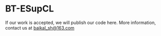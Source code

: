 # BT-ESupCL
If our work is accepted, we will publish our code here.
More information, contact us at baikal_sh@163.com
